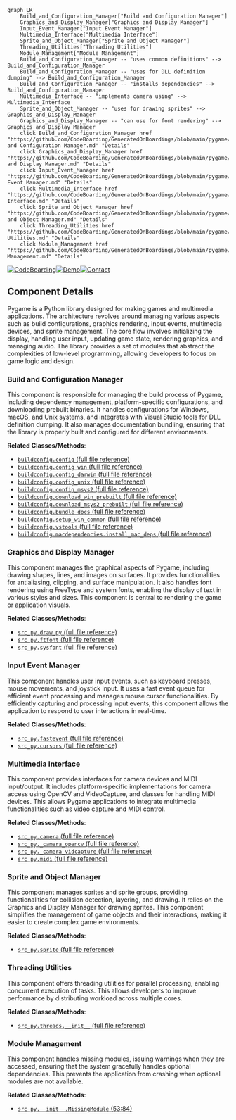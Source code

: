 ```mermaid
graph LR
    Build_and_Configuration_Manager["Build and Configuration Manager"]
    Graphics_and_Display_Manager["Graphics and Display Manager"]
    Input_Event_Manager["Input Event Manager"]
    Multimedia_Interface["Multimedia Interface"]
    Sprite_and_Object_Manager["Sprite and Object Manager"]
    Threading_Utilities["Threading Utilities"]
    Module_Management["Module Management"]
    Build_and_Configuration_Manager -- "uses common definitions" --> Build_and_Configuration_Manager
    Build_and_Configuration_Manager -- "uses for DLL definition dumping" --> Build_and_Configuration_Manager
    Build_and_Configuration_Manager -- "installs dependencies" --> Build_and_Configuration_Manager
    Multimedia_Interface -- "implements camera using" --> Multimedia_Interface
    Sprite_and_Object_Manager -- "uses for drawing sprites" --> Graphics_and_Display_Manager
    Graphics_and_Display_Manager -- "can use for font rendering" --> Graphics_and_Display_Manager
    click Build_and_Configuration_Manager href "https://github.com/CodeBoarding/GeneratedOnBoardings/blob/main/pygame/Build and Configuration Manager.md" "Details"
    click Graphics_and_Display_Manager href "https://github.com/CodeBoarding/GeneratedOnBoardings/blob/main/pygame/Graphics and Display Manager.md" "Details"
    click Input_Event_Manager href "https://github.com/CodeBoarding/GeneratedOnBoardings/blob/main/pygame/Input Event Manager.md" "Details"
    click Multimedia_Interface href "https://github.com/CodeBoarding/GeneratedOnBoardings/blob/main/pygame/Multimedia Interface.md" "Details"
    click Sprite_and_Object_Manager href "https://github.com/CodeBoarding/GeneratedOnBoardings/blob/main/pygame/Sprite and Object Manager.md" "Details"
    click Threading_Utilities href "https://github.com/CodeBoarding/GeneratedOnBoardings/blob/main/pygame/Threading Utilities.md" "Details"
    click Module_Management href "https://github.com/CodeBoarding/GeneratedOnBoardings/blob/main/pygame/Module Management.md" "Details"
```
[![CodeBoarding](https://img.shields.io/badge/Generated%20by-CodeBoarding-9cf?style=flat-square)](https://github.com/CodeBoarding/GeneratedOnBoardings)[![Demo](https://img.shields.io/badge/Try%20our-Demo-blue?style=flat-square)](https://www.codeboarding.org/demo)[![Contact](https://img.shields.io/badge/Contact%20us%20-%20codeboarding@gmail.com-lightgrey?style=flat-square)](mailto:codeboarding@gmail.com)

## Component Details

Pygame is a Python library designed for making games and multimedia applications. The architecture revolves around managing various aspects such as build configurations, graphics rendering, input events, multimedia devices, and sprite management. The core flow involves initializing the display, handling user input, updating game state, rendering graphics, and managing audio. The library provides a set of modules that abstract the complexities of low-level programming, allowing developers to focus on game logic and design.

### Build and Configuration Manager
This component is responsible for managing the build process of Pygame, including dependency management, platform-specific configurations, and downloading prebuilt binaries. It handles configurations for Windows, macOS, and Unix systems, and integrates with Visual Studio tools for DLL definition dumping. It also manages documentation bundling, ensuring that the library is properly built and configured for different environments.


**Related Classes/Methods**:

- <a href="https://github.com/pygame/pygame/blob/master/buildconfig/config.py#LNone-LNone" target="_blank" rel="noopener noreferrer">`buildconfig.config` (full file reference)</a>
- <a href="https://github.com/pygame/pygame/blob/master/buildconfig/config_win.py#LNone-LNone" target="_blank" rel="noopener noreferrer">`buildconfig.config_win` (full file reference)</a>
- <a href="https://github.com/pygame/pygame/blob/master/buildconfig/config_darwin.py#LNone-LNone" target="_blank" rel="noopener noreferrer">`buildconfig.config_darwin` (full file reference)</a>
- <a href="https://github.com/pygame/pygame/blob/master/buildconfig/config_unix.py#LNone-LNone" target="_blank" rel="noopener noreferrer">`buildconfig.config_unix` (full file reference)</a>
- <a href="https://github.com/pygame/pygame/blob/master/buildconfig/config_msys2.py#LNone-LNone" target="_blank" rel="noopener noreferrer">`buildconfig.config_msys2` (full file reference)</a>
- <a href="https://github.com/pygame/pygame/blob/master/buildconfig/download_win_prebuilt.py#LNone-LNone" target="_blank" rel="noopener noreferrer">`buildconfig.download_win_prebuilt` (full file reference)</a>
- <a href="https://github.com/pygame/pygame/blob/master/buildconfig/download_msys2_prebuilt.py#LNone-LNone" target="_blank" rel="noopener noreferrer">`buildconfig.download_msys2_prebuilt` (full file reference)</a>
- <a href="https://github.com/pygame/pygame/blob/master/buildconfig/bundle_docs.py#LNone-LNone" target="_blank" rel="noopener noreferrer">`buildconfig.bundle_docs` (full file reference)</a>
- <a href="https://github.com/pygame/pygame/blob/master/buildconfig/setup_win_common.py#LNone-LNone" target="_blank" rel="noopener noreferrer">`buildconfig.setup_win_common` (full file reference)</a>
- <a href="https://github.com/pygame/pygame/blob/master/buildconfig/vstools.py#LNone-LNone" target="_blank" rel="noopener noreferrer">`buildconfig.vstools` (full file reference)</a>
- <a href="https://github.com/pygame/pygame/blob/master/buildconfig/macdependencies/install_mac_deps.py#LNone-LNone" target="_blank" rel="noopener noreferrer">`buildconfig.macdependencies.install_mac_deps` (full file reference)</a>


### Graphics and Display Manager
This component manages the graphical aspects of Pygame, including drawing shapes, lines, and images on surfaces. It provides functionalities for antialiasing, clipping, and surface manipulation. It also handles font rendering using FreeType and system fonts, enabling the display of text in various styles and sizes. This component is central to rendering the game or application visuals.


**Related Classes/Methods**:

- <a href="https://github.com/pygame/pygame/blob/master/src_py/draw_py.py#LNone-LNone" target="_blank" rel="noopener noreferrer">`src_py.draw_py` (full file reference)</a>
- <a href="https://github.com/pygame/pygame/blob/master/src_py/ftfont.py#LNone-LNone" target="_blank" rel="noopener noreferrer">`src_py.ftfont` (full file reference)</a>
- <a href="https://github.com/pygame/pygame/blob/master/src_py/sysfont.py#LNone-LNone" target="_blank" rel="noopener noreferrer">`src_py.sysfont` (full file reference)</a>


### Input Event Manager
This component handles user input events, such as keyboard presses, mouse movements, and joystick input. It uses a fast event queue for efficient event processing and manages mouse cursor functionalities. By efficiently capturing and processing input events, this component allows the application to respond to user interactions in real-time.


**Related Classes/Methods**:

- <a href="https://github.com/pygame/pygame/blob/master/src_py/fastevent.py#LNone-LNone" target="_blank" rel="noopener noreferrer">`src_py.fastevent` (full file reference)</a>
- <a href="https://github.com/pygame/pygame/blob/master/src_py/cursors.py#LNone-LNone" target="_blank" rel="noopener noreferrer">`src_py.cursors` (full file reference)</a>


### Multimedia Interface
This component provides interfaces for camera devices and MIDI input/output. It includes platform-specific implementations for camera access using OpenCV and VideoCapture, and classes for handling MIDI devices. This allows Pygame applications to integrate multimedia functionalities such as video capture and MIDI control.


**Related Classes/Methods**:

- <a href="https://github.com/pygame/pygame/blob/master/src_py/camera.py#LNone-LNone" target="_blank" rel="noopener noreferrer">`src_py.camera` (full file reference)</a>
- <a href="https://github.com/pygame/pygame/blob/master/src_py/_camera_opencv.py#LNone-LNone" target="_blank" rel="noopener noreferrer">`src_py._camera_opencv` (full file reference)</a>
- <a href="https://github.com/pygame/pygame/blob/master/src_py/_camera_vidcapture.py#LNone-LNone" target="_blank" rel="noopener noreferrer">`src_py._camera_vidcapture` (full file reference)</a>
- <a href="https://github.com/pygame/pygame/blob/master/src_py/midi.py#LNone-LNone" target="_blank" rel="noopener noreferrer">`src_py.midi` (full file reference)</a>


### Sprite and Object Manager
This component manages sprites and sprite groups, providing functionalities for collision detection, layering, and drawing. It relies on the Graphics and Display Manager for drawing sprites. This component simplifies the management of game objects and their interactions, making it easier to create complex game environments.


**Related Classes/Methods**:

- <a href="https://github.com/pygame/pygame/blob/master/src_py/sprite.py#LNone-LNone" target="_blank" rel="noopener noreferrer">`src_py.sprite` (full file reference)</a>


### Threading Utilities
This component offers threading utilities for parallel processing, enabling concurrent execution of tasks. This allows developers to improve performance by distributing workload across multiple cores.


**Related Classes/Methods**:

- <a href="https://github.com/pygame/pygame/blob/master/src_py/threads/__init__.py#LNone-LNone" target="_blank" rel="noopener noreferrer">`src_py.threads.__init__` (full file reference)</a>


### Module Management
This component handles missing modules, issuing warnings when they are accessed, ensuring that the system gracefully handles optional dependencies. This prevents the application from crashing when optional modules are not available.


**Related Classes/Methods**:

- <a href="https://github.com/pygame/pygame/blob/master/src_py/__init__.py#L53-L84" target="_blank" rel="noopener noreferrer">`src_py.__init__.MissingModule` (53:84)</a>